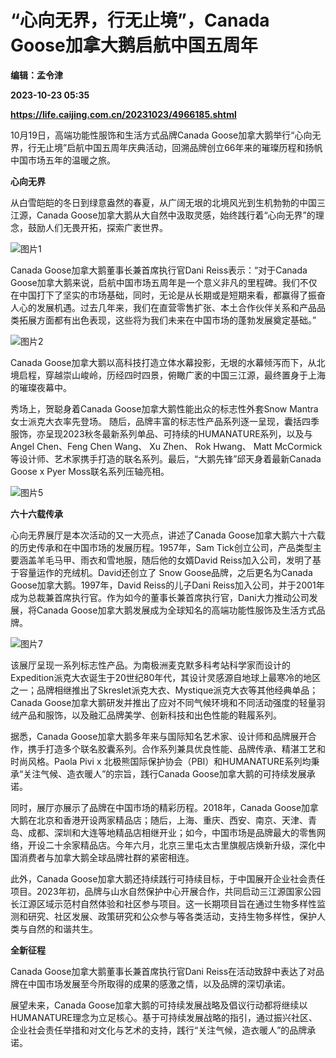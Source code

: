 # “心向无界，行无止境”，Canada Goose加拿大鹅启航中国五周年
**编辑：孟令津**

**2023-10-23 05:35**

**https://life.caijing.com.cn/20231023/4966185.shtml**

10月19日，高端功能性服饰和生活方式品牌Canada Goose加拿大鹅举行“心向无界，行无止境”启航中国五周年庆典活动，回溯品牌创立66年来的璀璨历程和扬帆中国市场五年的温暖之旅。

**心向无界**

从白雪皑皑的冬日到绿意盎然的春夏，从广阔无垠的北境风光到生机勃勃的中国三江源，Canada Goose加拿大鹅从大自然中汲取灵感，始终践行着“心向无界”的理念，鼓励人们无畏开拓，探索广袤世界。

![图片1](https://img1.caijing.com.cn/2023/1023/1698037879221.jpg)

Canada Goose加拿大鹅董事长兼首席执行官Dani Reiss表示：“对于Canada Goose加拿大鹅来说，启航中国市场五周年是一个意义非凡的里程碑。我们不仅在中国打下了坚实的市场基础，同时，无论是从长期或是短期来看，都赢得了振奋人心的发展机遇。过去几年来，我们在直营零售扩张、本土合作伙伴关系和产品品类拓展方面都有出色表现，这些将为我们未来在中国市场的蓬勃发展奠定基础。”

![图片2](https://tx1.cdn.caijing.com.cn/2023/1023/1698037907659.jpg)

Canada Goose加拿大鹅以高科技打造立体水幕投影，无垠的水幕倾泻而下，从北境启程，穿越崇山峻岭，历经四时四景，俯瞰广袤的中国三江源，最终置身于上海的璀璨夜幕中。

秀场上，贺聪身着Canada Goose加拿大鹅性能出众的标志性外套Snow Mantra女士派克大衣率先登场。 随后，品牌丰富的标志性产品系列逐一呈现，囊括四季服饰，亦呈现2023秋冬最新系列单品、可持续的HUMANATURE系列，以及与Angel Chen、Feng Chen Wang、 Xu Zhen、 Rok Hwang、 Matt McCormick等设计师、艺术家携手打造的联名系列。最后，“大鹅先锋”邱天身着最新Canada Goose x Pyer Moss联名系列压轴亮相。

![图片5](https://tx3.cdn.caijing.com.cn/2023/1023/1698038071855.jpg)

**六十六载传承**

心向无界展厅是本次活动的又一大亮点，讲述了Canada Goose加拿大鹅六十六载的历史传承和在中国市场的发展历程。1957年，Sam Tick创立公司，产品类型主要涵盖羊毛马甲、雨衣和雪地服，随后他的女婿David Reiss加入公司，发明了基于容量运作的充绒机。David还创立了 Snow Goose品牌，之后更名为Canada Goose加拿大鹅。1997年，David Reiss的儿子Dani Reiss加入公司，并于2001年成为总裁兼首席执行官。作为如今的董事长兼首席执行官，Dani大力推动公司发展，将Canada Goose加拿大鹅发展成为全球知名的高端功能性服饰及生活方式品牌。

![图片7](https://tx2.cdn.caijing.com.cn/2023/1023/1698038104448.jpg)

该展厅呈现一系列标志性产品。为南极洲麦克默多科考站科学家而设计的Expedition派克大衣诞生于20世纪80年代，其设计灵感源自地球上最寒冷的地区之一；品牌相继推出了Skreslet派克大衣、Mystique派克大衣等其他经典单品；Canada Goose加拿大鹅研发并推出了应对不同气候环境和不同活动强度的轻量羽绒产品和服饰，以及融汇品牌美学、创新科技和出色性能的鞋履系列。

据悉，Canada Goose加拿大鹅多年来与国际知名艺术家、设计师和品牌展开合作，携手打造多个联名胶囊系列。合作系列兼具优良性能、品牌传承、精湛工艺和时尚风格。Paola Pivi x 北极熊国际保护协会（PBI）和HUMANATURE系列均秉承“关注气候、造衣暖人”的宗旨，践行Canada Goose加拿大鹅的可持续发展承诺。

同时，展厅亦展示了品牌在中国市场的精彩历程。2018年，Canada Goose加拿大鹅在北京和香港开设两家精品店；随后，上海、重庆、西安、南京、天津、青岛、成都、深圳和大连等地精品店相继开业；如今，中国市场是品牌最大的零售网络，开设二十余家精品店。今年六月，北京三里屯太古里旗舰店焕新升级，深化中国消费者与加拿大鹅全球品牌社群的紧密相连。

此外，Canada Goose加拿大鹅还持续践行可持续目标，于中国展开企业社会责任项目。2023年初，品牌与山水自然保护中心开展合作，共同启动三江源国家公园长江源区域示范村自然体验和社区参与项目。这一长期项目旨在通过生物多样性监测和研究、社区发展、政策研究和公众参与等各类活动，支持生物多样性，保护人类与自然的和谐共生。

**全新征程**

Canada Goose加拿大鹅董事长兼首席执行官Dani Reiss在活动致辞中表达了对品牌在中国市场发展至今所取得的成果的感激之情，以及品牌的深切承诺。

展望未来，Canada Goose加拿大鹅的可持续发展战略及倡议行动都将继续以HUMANATURE理念为立足核心。基于可持续发展战略的指引，通过振兴社区、企业社会责任举措和对文化与艺术的支持，践行“关注气候，造衣暖人”的品牌承诺。